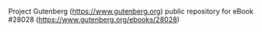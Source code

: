 Project Gutenberg (https://www.gutenberg.org) public repository for eBook #28028 (https://www.gutenberg.org/ebooks/28028)
